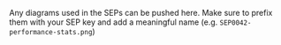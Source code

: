 Any diagrams used in the SEPs can be pushed here. Make sure to prefix them with your SEP key and add a meaningful name (e.g. `SEP0042-performance-stats.png`)
